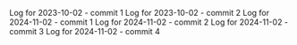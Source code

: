 Log for 2023-10-02 - commit 1
Log for 2023-10-02 - commit 2
Log for 2024-11-02 - commit 1
Log for 2024-11-02 - commit 2
Log for 2024-11-02 - commit 3
Log for 2024-11-02 - commit 4
